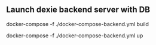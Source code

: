 ## Launch dexie backend server with DB

docker-compose -f ./docker-compose-backend.yml build

docker-compose -f ./docker-compose-backend.yml up
